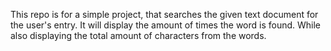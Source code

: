 This repo is for a simple project, that searches the given text document for the user's entry. It will display the amount of times the word
is found. While also displaying the total amount of characters from the words.
